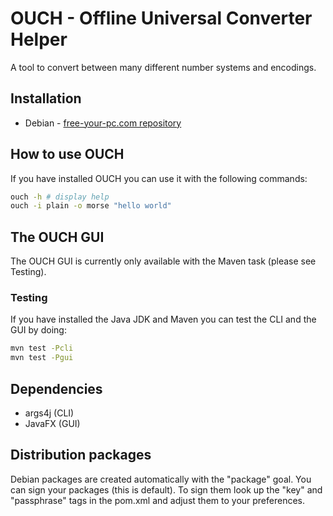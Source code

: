 # OUCH - Offline Universal Converter Helper
A tool to convert between many different number systems and encodings.

## Installation
* Debian - [free-your-pc.com repository ](http://free-your-pc.com/software)

## How to use OUCH
If you have installed OUCH you can use it with the following commands:
```bash
ouch -h # display help
ouch -i plain -o morse "hello world"
```

## The OUCH GUI 
The OUCH GUI is currently only available with the Maven task (please
see Testing).

### Testing
If you have installed the Java JDK and Maven you can test the CLI and
the GUI by doing:
```bash
mvn test -Pcli
mvn test -Pgui
```

## Dependencies
* args4j (CLI)
* JavaFX (GUI)

## Distribution packages
Debian packages are created automatically with the "package" goal. You
can sign your packages (this is default). To sign them look up the
"key" and "passphrase" tags in the pom.xml and adjust them to your
preferences.
